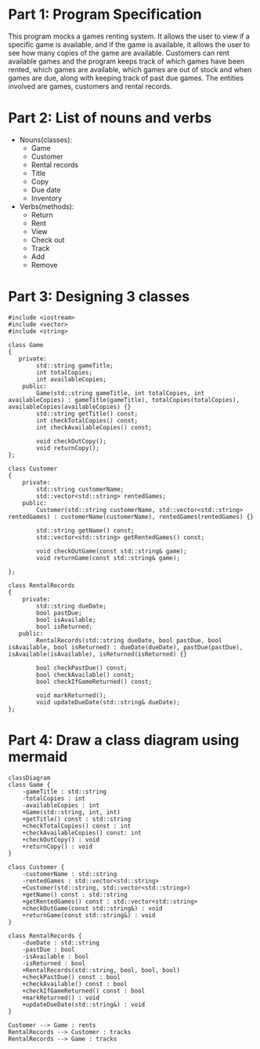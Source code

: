 # Part 1: Program Specification
This program mocks a games renting system. It allows the user to view if a
specific game is available, and if the game is available, it allows the user to
see how many copies of the game are available. Customers can rent available games
and the program keeps track of which games have been rented, which games are available,
which games are out of stock and when games are due, along with keeping track of past due games.
The entities involved are games, customers and rental records.

# Part 2: List of nouns and verbs
* Nouns(classes):
    * Game
    * Customer
    * Rental records
    * Title
    * Copy
    * Due date
    * Inventory
* Verbs(methods):
    * Return
    * Rent
    * View
    * Check out
    * Track
    * Add
    * Remove
    
# Part 3: Designing 3 classes
```
#include <iostream>
#include <vector>
#include <string>

class Game
{
   private:
        std::string gameTitle;
        int totalCopies;
        int availableCopies;
    public:
        Game(std::string gameTitle, int totalCopies, int availableCopies) : gameTitle(gameTitle), totalCopies(totalCopies), availableCopies(availableCopies) {}
        std::string getTitle() const;
        int checkTotalCopies() const;
        int checkAvailableCopies() const;
        
        void checkOutCopy();
        void returnCopy();
};

class Customer
{
    private:
        std::string customerName;
        std::vector<std::string> rentedGames;
    public:
        Customer(std::string customerName, std::vector<std::string> rentedGames) : customerName(customerName), rentedGames(rentedGames) {}
        
        std::string getName() const;
        std::vector<std::string> getRentedGames() const;
        
        void checkOutGame(const std::string& game);
        void returnGame(const std::string& game);
        
};

class RentalRecords
{
    private:
        std::string dueDate;
        bool pastDue;
        bool isAvailable;
        bool isReturned;
   public:
        RentalRecords(std::string dueDate, bool pastDue, bool isAvailable, bool isReturned) : dueDate(dueDate), pastDue(pastDue), isAvailable(isAvailable), isReturned(isReturned) {}
        
        bool checkPastDue() const;
        bool checkAvailable() const;
        bool checkIfGameReturned() const;
        
        void markReturned();
        void updateDueDate(std::string& dueDate);
};
```
# Part 4: Draw a class diagram using mermaid
```mermaid
classDiagram
class Game {
    -gameTitle : std::string
    -totalCopies : int
    -availableCopies : int
    +Game(std::string, int, int)
    +getTitle() const : std::string
    +checkTotalCopies() const : int
    +checkAvailableCopies() const: int
    +checkOutCopy() : void
    +returnCopy() : void
}

class Customer {
    -customerName : std::string
    -rentedGames : std::vector<std::string>
    +Customer(std::string, std::vector<std::string>)
    +getName() const : std::string
    +getRentedGames() const : std::vector<std::string>
    +checkOutGame(const std::string&) : void
    +returnGame(const std::string&) : void
}

class RentalRecords {
    -dueDate : std::string
    -pastDue : bool
    -isAvailable : bool
    -isReturned : bool
    +RentalRecords(std::string, bool, bool, bool)
    +checkPastDue() const : bool
    +checkAvailable() const : bool
    +checkIfGameReturned() const : bool
    +markReturned() : void
    +updateDueDate(std::string&) : void
}

Customer --> Game : rents
RentalRecords --> Customer : tracks
RentalRecords --> Game : tracks
```
